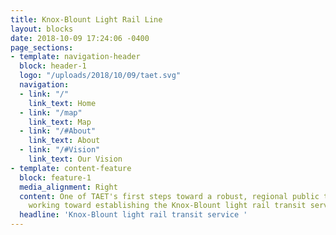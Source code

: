 ```yaml
---
title: Knox-Blount Light Rail Line
layout: blocks
date: 2018-10-09 17:24:06 -0400
page_sections:
- template: navigation-header
  block: header-1
  logo: "/uploads/2018/10/09/taet.svg"
  navigation:
  - link: "/"
    link_text: Home
  - link: "/map"
    link_text: Map
  - link: "/#About"
    link_text: About
  - link: "/#Vision"
    link_text: Our Vision
- template: content-feature
  block: feature-1
  media_alignment: Right
  content: One of TAET's first steps toward a robust, regional public transit system    is
    working toward establishing the Knox-Blount light rail transit service.
  headline: 'Knox-Blount light rail transit service '
---
```

